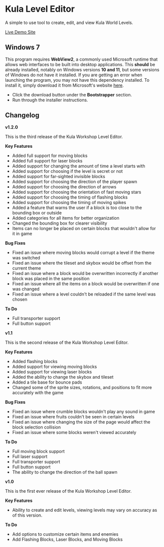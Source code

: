 # Kula Level Editor

A simple to use tool to create, edit, and view Kula World Levels.

[Live Demo Site](https://www.kulaworkshop.net/tools/leveleditor/)

## Windows 7

This program requires **WebView2**, a commonly used Microsoft runtime that allows web interfaces to be built into desktop applications. This **should** be already installed, notably on Windows versions **10 and 11**, but some versions of Windows do not have it installed. If you are getting an error when launching the program, you may not have this dependency installed. To install it, simply download it from Microsoft's website [here](https://developer.microsoft.com/en-us/microsoft-edge/webview2/#download-section).

-   Click the download button under the **Bootstrapper** section.
-   Run through the installer instructions.

## Changelog

**v1.2.0**

This is the third release of the Kula Workshop Level Editor.

**Key Features**

-   Added full support for moving blocks
-   Added full support for laser blocks
-   Added support for changing the amount of time a level starts with
-   Added support for choosing if the level is secret or not
-   Added support for far-sighted invisible blocks
-   Added support for choosing the direction of the player spawn
-   Added support for choosing the direction of arrows
-   Added support for choosing the orientation of fast moving stars
-   Added support for choosing the timing of flashing blocks
-   Added support for choosing the timing of moving spikes
-   Added a feature that warns the user if a block is too close to the bounding box or outside
-   Added categories for all items for better organization
-   Changed the bounding box for clearer visibility
-   Items can no longer be placed on certain blocks that wouldn't allow for it in game

**Bug Fixes**

-   Fixed an issue where moving blocks would corrupt a level if the theme was switched
-   Fixed an issue where the tileset and skybox would be offset from the current theme
-   Fixed an issue where a block would be overwritten incorrectly if another block was placed in the same position
-   Fixed an issue where all the items on a block would be overwritten if one was changed
-   Fixed an issue where a level couldn't be reloaded if the same level was chosen

**To Do**

-   Full transporter support
-   Full button support

**v1.1**

This is the second release of the Kula Workshop Level Editor.

**Key Features**

-   Added flashing blocks
-   Added support for viewing moving blocks
-   Added support for viewing laser blocks
-   Added the ability to change the skybox and tileset
-   Added a tile base for bounce pads
-   Changed some of the sprite sizes, rotations, and positions to fit more accurately with the game

**Bug Fixes**

-   Fixed an issue where crumble blocks wouldn't play any sound in game
-   Fixed an issue where fruits couldn't be seen in certain levels
-   Fixed an issue where changing the size of the page would affect the block selection collision
-   Fixed an issue where some blocks weren't viewed accurately

**To Do**

-   Full moving block support
-   Full laser support
-   Full transporter support
-   Full button support
-   The ability to change the direction of the ball spawn

**v1.0**

This is the first ever release of the Kula Workshop Level Editor.

**Key Features**

-   Ability to create and edit levels, viewing levels may vary on accuracy as of this version.

**To Do**

-   Add options to customize certain items and enemies
-   Add Flashing Blocks, Laser Blocks, and Moving Blocks
